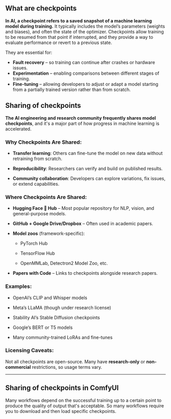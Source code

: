 
## What are checkpoints

**In AI, a checkpoint refers to a saved snapshot of a machine learning model during training.** It typically includes the model’s parameters (weights and biases), and often the state of the optimizer. Checkpoints allow training to be resumed from that point if interrupted, and they provide a way to evaluate performance or revert to a previous state.

They are essential for:

- **Fault recovery** – so training can continue after crashes or hardware issues.
- **Experimentation** – enabling comparisons between different stages of training.
- **Fine-tuning** – allowing developers to adjust or adapt a model starting from a partially trained version rather than from scratch.

## Sharing of checkpoints

**The AI engineering and research community frequently shares model checkpoints**, and it's a major part of how progress in machine learning is accelerated.

### Why Checkpoints Are Shared:

- **Transfer learning**: Others can fine-tune the model on new data without retraining from scratch.
    
- **Reproducibility**: Researchers can verify and build on published results.
    
- **Community collaboration**: Developers can explore variations, fix issues, or extend capabilities.
    

### Where Checkpoints Are Shared:

- **Hugging Face 🤗 Hub** – Most popular repository for NLP, vision, and general-purpose models.
    
- **GitHub + Google Drive/Dropbox** – Often used in academic papers.
    
- **Model zoos** (framework-specific):
    
    - PyTorch Hub
        
    - TensorFlow Hub
        
    - OpenMMLab, Detectron2 Model Zoo, etc.
        
- **Papers with Code** – Links to checkpoints alongside research papers.
    

### Examples:

- OpenAI’s CLIP and Whisper models
    
- Meta’s LLaMA (though under research license)
    
- Stability AI’s Stable Diffusion checkpoints
    
- Google’s BERT or T5 models
    
- Many community-trained LoRAs and fine-tunes
    

### Licensing Caveats:

Not all checkpoints are open-source. Many have **research-only** or **non-commercial** restrictions, so usage terms vary.

---

## Sharing of checkpoints in ComfyUI

Many workflows depend on the successful training up to a certain point to produce the quality of output that's acceptable. So many workflows require you to download and then load specific checkpoints.